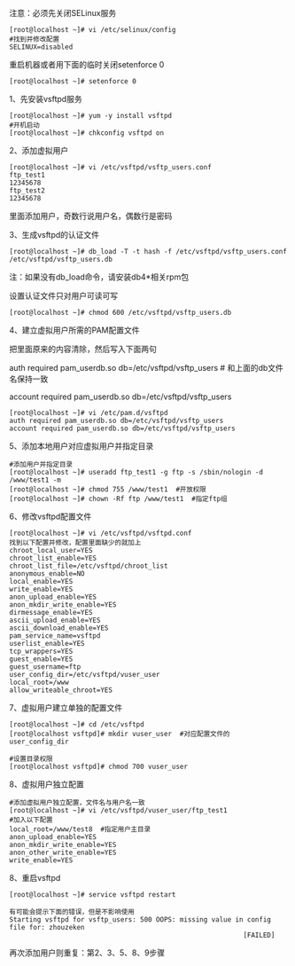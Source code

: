 注意：必须先关闭SELinux服务
```
[root@localhost ~]# vi /etc/selinux/config
#找到并修改配置
SELINUX=disabled
```
重启机器或者用下面的临时关闭setenforce 0
```
[root@localhost ~]# setenforce 0
```

1、先安装vsftpd服务
```
[root@localhost ~]# yum -y install vsftpd
#开机启动
[root@localhost ~]# chkconfig vsftpd on
```

2、添加虚拟用户
```
[root@localhost ~]# vi /etc/vsftpd/vsftp_users.conf
ftp_test1
12345678
ftp_test2
12345678
```
里面添加用户，奇数行说用户名，偶数行是密码


3、生成vsftpd的认证文件
```
[root@localhost ~]# db_load -T -t hash -f /etc/vsftpd/vsftp_users.conf /etc/vsftpd/vsftp_users.db
```
注：如果没有db_load命令，请安装db4*相关rpm包

设置认证文件只对用户可读可写
```
[root@localhost ~]# chmod 600 /etc/vsftpd/vsftp_users.db
```

4、建立虚拟用户所需的PAM配置文件

把里面原来的内容清除，然后写入下面两句

auth required pam_userdb.so db=/etc/vsftpd/vsftp_users # 和上面的db文件名保持一致

account required pam_userdb.so db=/etc/vsftpd/vsftp_users

```
[root@localhost ~]# vi /etc/pam.d/vsftpd
auth required pam_userdb.so db=/etc/vsftpd/vsftp_users
account required pam_userdb.so db=/etc/vsftpd/vsftp_users
```

5、添加本地用户对应虚拟用户并指定目录
```
#添加用户并指定目录
[root@localhost ~]# useradd ftp_test1 -g ftp -s /sbin/nologin -d /www/test1 -m
[root@localhost ~]# chmod 755 /www/test1  #开放权限
[root@localhost ~]# chown -Rf ftp /www/test1  #指定ftp组

```

6、修改vsftpd配置文件
```
[root@localhost ~]# vi /etc/vsftpd/vsftpd.conf
找到以下配置并修改，配置里面缺少的就加上
chroot_local_user=YES
chroot_list_enable=YES
chroot_list_file=/etc/vsftpd/chroot_list
anonymous_enable=NO
local_enable=YES
write_enable=YES
anon_upload_enable=YES
anon_mkdir_write_enable=YES
dirmessage_enable=YES
ascii_upload_enable=YES
ascii_download_enable=YES
pam_service_name=vsftpd
userlist_enable=YES
tcp_wrappers=YES
guest_enable=YES
guest_username=ftp
user_config_dir=/etc/vsftpd/vuser_user
local_root=/www
allow_writeable_chroot=YES

```

7、虚拟用户建立单独的配置文件
```
[root@localhost ~]# cd /etc/vsftpd
[root@localhost vsftpd]# mkdir vuser_user  #对应配置文件的user_config_dir

#设置目录权限
[root@localhost vsftpd]# chmod 700 vuser_user
```

8、虚拟用户独立配置
```
#添加虚拟用户独立配置，文件名与用户名一致
[root@localhost ~]# vi /etc/vsftpd/vuser_user/ftp_test1
#加入以下配置
local_root=/www/test8  #指定用户主目录
anon_upload_enable=YES
anon_mkdir_write_enable=YES
anon_other_write_enable=YES
write_enable=YES
```


8、重启vsftpd
```
[root@localhost ~]# service vsftpd restart
```

```
有可能会提示下面的错误，但是不影响使用
Starting vsftpd for vsftp_users: 500 OOPS: missing value in config file for: zhouzeken
                                                           [FAILED]
```

再次添加用户则重复：第2、3、5、8、9步骤